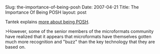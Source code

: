 Slug: the-importance-of-being-posh
Date: 2007-04-21
Title: The Importance Of Being POSH
layout: post

Tantek explains [more about being <abbr title="Plain Old Semantic HTML">POSH</abbr>](http://tantek.com/log/2007/04.html#d20t0823).

&gt;However, some of the senior members of the microformats community have realized that it appears that microformats have themselves gotten much more recognition and &quot;buzz&quot; than the key technology that they are based on.
